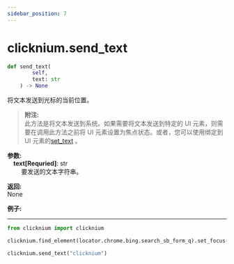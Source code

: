 ```yaml
---
sidebar_position: 7
---
```

# clicknium.send_text
```python
def send_text(
        self,
        text: str
    ) -> None
```

将文本发送到光标的当前位置。

>**附注:**  
此方法是将文本发送到系统。如果需要将文本发送到特定的 UI 元素，则需要在调用此方法之前将 UI 元素设置为焦点状态。或者，您可以使用绑定到 UI 元素的[set_text](./../uielement/set_text.md) 。

**参数:**  
    &emsp;**text[Requried]**: str  
        &emsp;&emsp; 要发送的文本字符串。  

**返回:**  
    None

**例子:**
***
```python
from clicknium import clicknium

clicknium.find_element(locator.chrome.bing.search_sb_form_q).set_focus()

clicknium.send_text("clicknium")
```